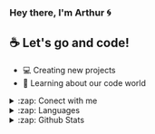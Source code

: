 ### Hey there, I'm Arthur 🌀

##  ☕ Let's go and code! 
- 💻 Creating new projects
- 🥋 Learning about our code world

<!-- - 🍿  Content Creator  -->

<details>
  <summary>:zap: Conect with me</summary>
<br>
  
[<img height="32" width="32" src="https://cdn.jsdelivr.net/npm/simple-icons@v4/icons/linkedin.svg" />][linkedin]
<!-- [<img height="32" width="32" src="https://cdn.jsdelivr.net/npm/simple-icons@v4/icons/youtube.svg" />][youtube]
-->
</details>

<details>
  <summary>:zap: Languages</summary>
  <br>
  
<img height="32" width="32" src="https://raw.githubusercontent.com/github/explore/80688e429a7d4ef2fca1e82350fe8e3517d3494d/topics/javascript/javascript.png" />
<img height="32" width="32" src="https://raw.githubusercontent.com/github/explore/80688e429a7d4ef2fca1e82350fe8e3517d3494d/topics/html/html.png" />
<img height="32" width="32" src="https://raw.githubusercontent.com/github/explore/80688e429a7d4ef2fca1e82350fe8e3517d3494d/topics/css/css.png" />
<img height="32" width="32" src="https://raw.githubusercontent.com/github/explore/80688e429a7d4ef2fca1e82350fe8e3517d3494d/topics/php/php.png" />
<img height="32" width="32" src="https://raw.githubusercontent.com/github/explore/80688e429a7d4ef2fca1e82350fe8e3517d3494d/topics/mysql/mysql.png" />
</details>

<details>
  <summary>:zap: Github Stats</summary>
  <br>
  
<img src="https://github-stats.arthurcotrim.vercel.app/api?username=arthurcotrim&show_icons=true&hide_border=true">
</details>

[linkedin]:https://www.linkedin.com/in/arthur-cotrim-711b681ab/
[youtube]:https://www.youtube.com/acs_code
